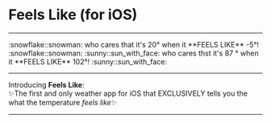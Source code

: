 # Feels Like (for iOS)

<hr>
:snowflake::snowman: who cares that it's 20° when it **FEELS LIKE** -5°! :snowflake::snowman:  
:sunny::sun_with_face: who cares thst it's 87 ° when it **FEELS LIKE** 102°! :sunny::sun_with_face:   

<hr>

Introducing **Feels Like**:  
:sparkles:The first and only weather app for iOS that EXCLUSIVELY tells you the what the temperature *feels like*:sparkles:
<hr>
